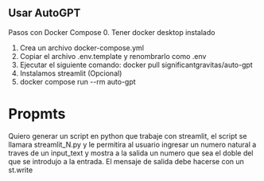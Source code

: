 ## Usar AutoGPT

Pasos con Docker Compose 0. Tener docker desktop instalado

1. Crea un archivo docker-compose.yml
2. Copiar el archivo .env.template y renombrarlo como .env
3. Ejecutar el siguiente comando: docker pull significantgravitas/auto-gpt
4. Instalamos streamlit (Opcional)
5. docker compose run --rm auto-gpt

# Propmts

Quiero generar un script en python que trabaje con streamlit, el script se llamara streamlit_N.py y le permitira al usuario ingresar un numero natural a traves de un input_text y mostra a la salida un numero que sea el doble del que se introdujo a la entrada. El mensaje de salida debe hacerse con un st.write
